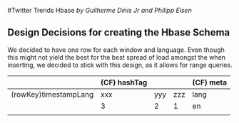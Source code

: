 #Twitter Trends Hbase
*by Guilherme Dinis Jr and Philipp Eisen*

## Design Decisions for creating the Hbase Schema

We decided to have one row for each window and language.
Even though this might not yield the best for the best spread of load amongst the
when inserting, we decided to stick with this design, as it allows for range queries.

|                       | (CF) hashTag |     |     | (CF) meta |
|-----------------------|--------------|-----|-----|-----------|
| (rowKey)timestampLang | xxx          | yyy | zzz | lang      |
|                       | 3            | 2   | 1   | en        |
|                       |              |     |     |           |
